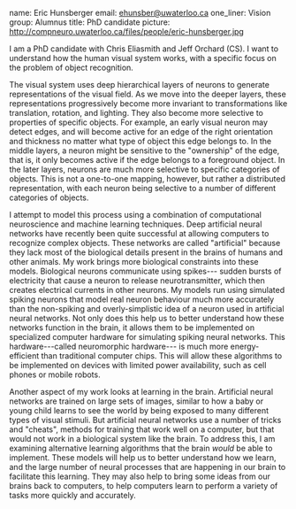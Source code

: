 name: Eric Hunsberger
email: ehunsber@uwaterloo.ca
one_liner: Vision
group: Alumnus
title: PhD candidate
picture: http://compneuro.uwaterloo.ca/files/people/eric-hunsberger.jpg

I am a PhD candidate with Chris Eliasmith and Jeff Orchard (CS).
I want to understand how the human visual system works,
with a specific focus on the problem of object recognition.

The visual system uses deep hierarchical layers of neurons
to generate representations of the visual field.
As we move into the deeper layers,
these representations progressively become
more invariant to transformations like translation, rotation, and lighting.
They also become more selective to properties of specific objects.
For example, an early visual neuron may detect edges,
and will become active for an edge of the right orientation and thickness
no matter what type of object this edge belongs to.
In the middle layers, a neuron might be sensitive to the "ownership" of the edge,
that is, it only becomes active if the edge belongs to a foreground object.
In the later layers, neurons are much more selective to specific categories of objects.
This is not a one-to-one mapping, however,
but rather a distributed representation,
with each neuron being selective to a number of different categories of objects.

I attempt to model this process using a combination of computational neuroscience
and machine learning techniques.
Deep artificial neural networks have recently been quite successful
at allowing computers to recognize complex objects.
These networks are called "artificial" because
they lack most of the biological details present
in the brains of humans and other animals.
My work brings more biological constraints into these models.
Biological neurons communicate using spikes---
sudden bursts of electricity that cause a neuron to release neurotransmitter,
which then creates electrical currents in other neurons.
My models run using simulated spiking neurons
that model real neuron behaviour much more accurately
than the non-spiking and overly-simplistic idea of a neuron used in
artificial neural networks.
Not only does this help us to better understand
how these networks function in the brain,
it allows them to be implemented on specialized computer hardware
for simulating spiking neural networks.
This hardware---called neuromorphic hardware---
is much more energy-efficient than traditional computer chips.
This will allow these algorithms to be implemented on devices
with limited power availability,
such as cell phones or mobile robots.

Another aspect of my work looks at learning in the brain.
Artificial neural networks are trained on large sets of images,
similar to how a baby or young child
learns to see the world by being exposed
to many different types of visual stimuli.
But artificial neural networks use a number of tricks and "cheats",
methods for training that work well on a computer,
but that would not work in a biological system like the brain.
To address this, I am examining alternative learning algorithms
that the brain *would* be able to implement.
These models will help us to better understand how we learn,
and the large number of neural processes
that are happening in our brain to facilitate this learning.
They may also help to bring some ideas from our brains back to computers,
to help computers learn to perform a variety of tasks
more quickly and accurately.